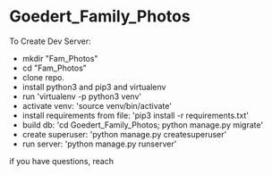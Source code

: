 # Goedert_Family_Photos
To Create Dev Server:
  - mkdir "Fam_Photos"
  - cd "Fam_Photos"
  - clone repo.
  - install python3 and pip3 and virtualenv
  - run 'virtualenv -p python3 venv'
  - activate venv: 'source venv/bin/activate'
  - install requirements from file: 'pip3 install -r requirements.txt'
  - build db: 'cd Goedert_Family_Photos; python manage.py migrate'
  - create superuser: 'python manage.py createsuperuser'
  - run server: 'python manage.py runserver'
  
  if you have questions, reach 
